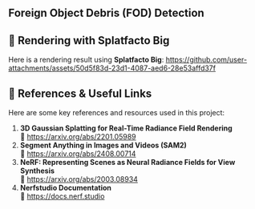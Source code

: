 
##  Foreign Object Debris (FOD) Detection




## 🎥 Rendering with Splatfacto Big

Here is a rendering result using **Splatfacto Big**:
https://github.com/user-attachments/assets/50d5f83d-23d1-4087-aed6-28e53affd37f


## 🔗 References & Useful Links

Here are some key references and resources used in this project:

1. **3D Gaussian Splatting for Real-Time Radiance Field Rendering**  
   📄 https://arxiv.org/abs/2201.05989
2. **Segment Anything in Images and Videos (SAM2)**  
   📄 https://arxiv.org/abs/2408.00714
3. **NeRF: Representing Scenes as Neural Radiance Fields for View Synthesis**  
   📄 https://arxiv.org/abs/2003.08934
4. **Nerfstudio Documentation**  
   📖 https://docs.nerf.studio




